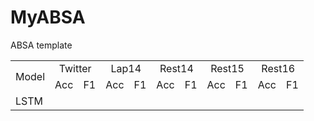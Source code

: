 # MyABSA
ABSA template

<table>
  <tr>
    <td rowspan="2">Model</td>
    <td colspan="2"><center>Twitter</center></td>
    <td colspan="2"><center>Lap14</center></td>
    <td colspan="2"><center>Rest14</center></td>
    <td colspan="2"><center>Rest15</center></td>
    <td colspan="2"><center>Rest16</center></td>
  </tr>
  <tr>
    <td>Acc</td>
    <td>F1</td>
    <td>Acc</td>
    <td>F1</td>
    <td>Acc</td>
    <td>F1</td>
    <td>Acc</td>
    <td>F1</td>
    <td>Acc</td>
    <td>F1</td>
  </tr>
  <tr>
    <td>LSTM</td>
    <td></td>
    <td></td>
    <td></td>
    <td></td>
    <td></td>
    <td></td>
    <td></td>
    <td></td>
    <td></td>
    <td></td>
 
</table>
